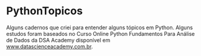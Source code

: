 # PythonTopicos
Alguns cadernos que criei para entender alguns tópicos em Python. Alguns estudos foram baseados no Curso Online Python Fundamentos Para Análise de Dados da DSA Academy disponível em www.datascienceacademy.com.br.
